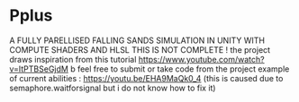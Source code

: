 # Pplus

A FULLY PARELLISED FALLING SANDS SIMULATION IN UNITY WITH COMPUTE SHADERS AND HLSL 
THIS IS NOT COMPLETE !
the project  draws  inspiration from this tutorial https://www.youtube.com/watch?v=ItPTBSeGjdM b
feel free to submit or take code from the project 
example of current abilities : https://youtu.be/EHA9MaQk0_4 (this is caused due to semaphore.waitforsignal but i do not know how to fix it)
